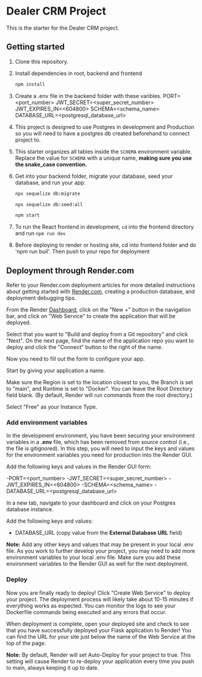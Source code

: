 # Dealer CRM Project

This is the starter for the Dealer CRM project.

## Getting started

1. Clone this repository.

2. Install dependencies in root, backend and frontend

   ```bash
   npm install
   ```

3. Create a .env file in the backend folder with these varibles.
  PORT=<port_number>
  JWT_SECRET=<super_secret_number>
  JWT_EXPIRES_IN=<604800>
  SCHEMA=<schema_name>
  DATABASE_URL=<postgresql_database_url>

5. This project is designed to use Postgres in development and Production so you will need to have a postgres db created beforehand to connect project to.

6. This starter organizes all tables inside the `SCHEMA` environment variable.  Replace the value for
   `SCHEMA` with a unique name, **making sure you use the snake_case
   convention.**

7. Get into your backend folder, migrate your database, seed your database, and run your
   app:

   ```bash
   npx sequelize db:migrate
   ```

   ```bash
   npx sequelize db:seed:all
   ```

   ```bash
   npm start
   ```


8. To run the React frontend in development, `cd` into the frontend
   directory and run `npm run dev`

9. Before deploying to render or hosting site, cd into frontend folder and do 'npm run buil'.  Then push to your repo for deployment

## Deployment through Render.com

Refer to your Render.com deployment articles for more detailed instructions
about getting started with [Render.com], creating a production database, and
deployment debugging tips.

From the Render [Dashboard], click on the "New +" button in the navigation bar,
and click on "Web Service" to create the application that will be deployed.

Select that you want to "Build and deploy from a Git repository" and click
"Next". On the next page, find the name of the application repo you want to
deploy and click the "Connect" button to the right of the name.

Now you need to fill out the form to configure your app.

Start by giving your application a name.

Make sure the Region is set to the location closest to you, the Branch is set to
"main", and Runtime is set to "Docker". You can leave the Root Directory field
blank. (By default, Render will run commands from the root directory.)

Select "Free" as your Instance Type.

### Add environment variables

In the development environment, you have been securing your environment
variables in a __.env__ file, which has been removed from source control (i.e.,
the file is gitignored). In this step, you will need to input the keys and
values for the environment variables you need for production into the Render
GUI.

Add the following keys and values in the Render GUI form:

  -PORT=<port_number>
  -JWT_SECRET=<super_secret_number>
  -JWT_EXPIRES_IN=<604800>
  -SCHEMA=<schema_name>
  -DATABASE_URL=<postgresql_database_url>

In a new tab, navigate to your dashboard and click on your Postgres database
instance.

Add the following keys and values:

- DATABASE_URL (copy value from the **External Database URL** field)

**Note:** Add any other keys and values that may be present in your local
.env file. As you work to further develop your project, you may need to add
more environment variables to your local .env file. Make sure you add these
environment variables to the Render GUI as well for the next deployment.

### Deploy

Now you are finally ready to deploy! Click "Create Web Service" to deploy your
project. The deployment process will likely take about 10-15 minutes if
everything works as expected. You can monitor the logs to see your Dockerfile
commands being executed and any errors that occur.

When deployment is complete, open your deployed site and check to see that you
have successfully deployed your Flask application to Render! You can find the
URL for your site just below the name of the Web Service at the top of the page.

**Note:** By default, Render will set Auto-Deploy for your project to true. This
setting will cause Render to re-deploy your application every time you push to
main, always keeping it up to date.

[Render.com]: https://render.com/
[Dashboard]: https://dashboard.render.com/
